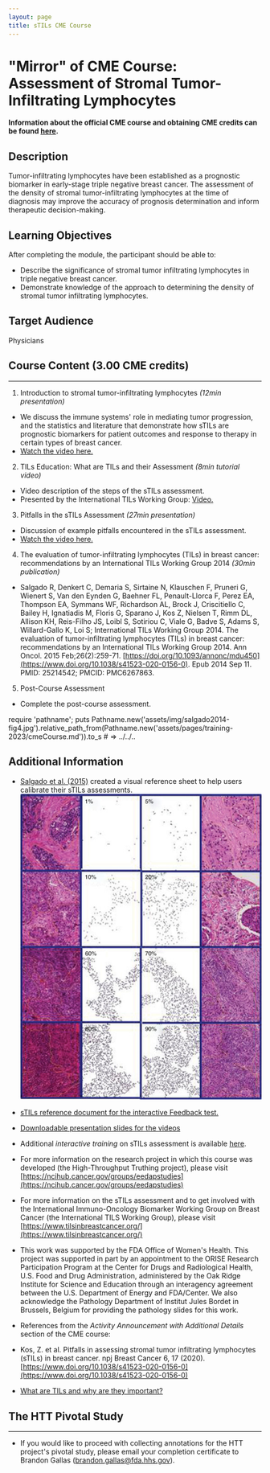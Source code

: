 ```yaml
---
layout: page
title: sTILs CME Course
---
```



# "Mirror" of CME Course: Assessment of Stromal Tumor-Infiltrating Lymphocytes
**Information about the official CME course and obtaining CME credits can be found [here](https://ncihub.cancer.gov/groups/eedapstudies/wiki/HTTdataCollectionTraining).**

## Description 
Tumor-infiltrating lymphocytes have been established as a prognostic biomarker in early-stage triple negative breast cancer. The assessment of the density of stromal tumor-infiltrating lymphocytes at the time of diagnosis may improve the accuracy of prognosis determination and inform therapeutic decision-making.

## Learning Objectives 
After completing the module, the participant should be able to:
 * Describe the significance of stromal tumor infiltrating lymphocytes in triple negative breast cancer.  
 * Demonstrate knowledge of the approach to determining the density of stromal tumor infiltrating lymphocytes.  

## Target Audience 
Physicians


## Course Content (3.00 CME credits)
-----
1. Introduction to stromal tumor-infiltrating lymphocytes *(12min presentation)*
 * We discuss the immune systems' role in mediating tumor progression, and the statistics and literature that demonstrate how sTILs are prognostic biomarkers for patient outcomes and response to therapy in certain types of breast cancer.
 * [Watch the video here.](https://vimeo.com/800001397)  

2. TILs Education: What are TILs and their Assessment *(8min tutorial video)*
 * Video description of the steps of the sTILs assessment.
 * Presented by the International TILs Working Group: [Video.](https://www.youtube.com/watch?v=aPa-pXIBBlU)

3. Pitfalls in the sTILs Assessment *(27min presentation)*
 * Discussion of example pitfalls encountered in the sTILs assessment.
 * [Watch the video here.](https://vimeo.com/799870097) 

4. The evaluation of tumor-infiltrating lymphocytes (TILs) in breast cancer: recommendations by an International TILs Working Group 2014 *(30min publication)*
 * Salgado R, Denkert C, Demaria S, Sirtaine N, Klauschen F, Pruneri G, Wienert S, Van den Eynden G, Baehner FL, Penault-Llorca F, Perez EA, Thompson EA, Symmans WF, Richardson AL, Brock J, Criscitiello C, Bailey H, Ignatiadis M, Floris G, Sparano J, Kos Z, Nielsen T, Rimm DL, Allison KH, Reis-Filho JS, Loibl S, Sotiriou C, Viale G, Badve S, Adams S, Willard-Gallo K, Loi S; International TILs Working Group 2014. The evaluation of tumor-infiltrating lymphocytes (TILs) in breast cancer: recommendations by an International TILs Working Group 2014. Ann Oncol. 2015 Feb;26(2):259-71. [https://doi.org/10.1093/annonc/mdu450](https://www.doi.org/10.1038/s41523-020-0156-0). Epub 2014 Sep 11. PMID: 25214542; PMCID: PMC6267863.

5. Post-Course Assessment 
 * Complete the post-course assessment.

 require 'pathname'; puts Pathname.new('assets/img/salgado2014-fig4.jpg').relative_path_from(Pathname.new('assets/pages/training-2023/cmeCourse.md')).to_s # => ../../..


## Additional Information 
 * [Salgado et al. (2015)](https://doi.org/10.1093/annonc/mdu450) created a visual reference sheet to help users calibrate their sTILs assessments.  
    ![alt text](assets/img/salgado2014-fig4.jpg)

 * [sTILs reference document for the interactive Feedback test. ](/feedbackRefDoc.md)

 * [Downloadable presentation slides for the videos](assets/img/cmeCourseSlides-combined-final-20230217.pdf)

 * Additional *interactive training* on sTILs assessment is available [here](https://wolf.cci.emory.edu/camic/htt/login.html). 

 * For more information on the research project in which this course was developed (the High-Throughput Truthing project), please visit [https://ncihub.cancer.gov/groups/eedapstudies](https://ncihub.cancer.gov/groups/eedapstudies)

 * For more information on the sTILs assessment and to get involved with the International Immuno-Oncology Biomarker Working Group on Breast Cancer (the International TILS Working Group), please visit [https://www.tilsinbreastcancer.org/](https://www.tilsinbreastcancer.org/)

 * This work was supported by the FDA Office of Women's Health. This project was supported in part by an appointment to the ORISE Research Participation Program at the Center for Drugs and Radiological Health, U.S. Food and Drug Administration, administered by the Oak Ridge Institute for Science and Education through an interagency agreement between the U.S. Department of Energy and FDA/Center. We also acknowledge the Pathology Department of Institut Jules Bordet in Brussels, Belgium for providing the pathology slides for this work.

 * References from the *Activity Announcement with Additional Details* section of the CME course:
  * Kos, Z. et al. Pitfalls in assessing stromal tumor infiltrating lymphocytes (sTILs) in breast cancer. npj Breast Cancer 6, 17 (2020). [https://www.doi.org/10.1038/s41523-020-0156-0](https://www.doi.org/10.1038/s41523-020-0156-0)
  * [What are TILs and why are they important?](https://www.tilsinbreastcancer.org/what-are-tils/) 



## The HTT Pivotal Study
------
 * If you would like to proceed with collecting annotations for the HTT project's pivotal study, please email your completion certificate to Brandon Gallas (brandon.gallas@fda.hhs.gov).